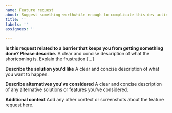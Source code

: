 ```yaml
---
name: Feature request
about: Suggest something worthwhile enough to complicate this dev activity
title: ''
labels: ''
assignees: ''

---
```


**Is this request related to a barrier that keeps you from getting something done? Please describe.**
A clear and concise description of what the shortcoming is. Explain the frustration [...]

**Describe the solution you'd like**
A clear and concise description of what you want to happen.

**Describe alternatives you've considered**
A clear and concise description of any alternative solutions or features you've considered.

**Additional context**
Add any other context or screenshots about the feature request here.
